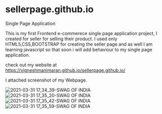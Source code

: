 # sellerpage.github.io
Single Page Application

This is my first Frontend e-commerece single page application project, I created for seller for selling their product. I used only  HTML5,CSS,BOOTSTRAP for creating the seller page and as well I am learning javascript so that soon i will add behaviour to my single page application.

check out my website at https://vigneshmanimaran.github.io/sellerpage.github.io/

I attached screenshot of  my Webpage.

![2021-03-31 17_34_39-SWAG OF INDIA](https://user-images.githubusercontent.com/76697341/113184820-941d0900-924d-11eb-8e24-d517a392536a.png)
![2021-03-31 17_35_20-SWAG OF INDIA](https://user-images.githubusercontent.com/76697341/113184822-94b59f80-924d-11eb-9977-f95b9c820ac5.png)
![2021-03-31 17_35_42-SWAG OF INDIA](https://user-images.githubusercontent.com/76697341/113184825-954e3600-924d-11eb-93d4-dace2cde5bce.png)
![2021-03-31 17_35_59-SWAG OF INDIA](https://user-images.githubusercontent.com/76697341/113184827-95e6cc80-924d-11eb-8431-610ee34e0303.png)
